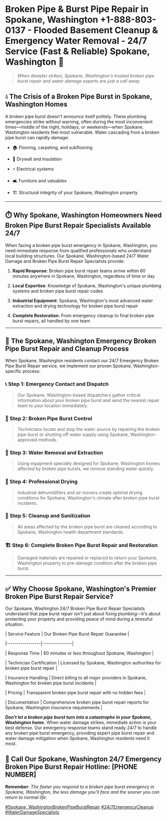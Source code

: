 # Broken Pipe & Burst Pipe Repair in Spokane, Washington +1-888-803-0137 - Flooded Basement Cleanup & Emergency Water Removal - 24/7 Service (Fast & Reliable) Spokane, Washington 🚨

> *When disaster strikes, Spokane, Washington's trusted broken pipe burst repair and water damage experts are just a call away*

## 💧 The Crisis of a Broken Pipe Burst in Spokane, Washington Homes

A broken pipe burst doesn't announce itself politely. These plumbing emergencies strike without warning, often during the most inconvenient times—middle of the night, holidays, or weekends—when Spokane, Washington residents feel most vulnerable. Water cascading from a broken pipe burst can rapidly damage:

* 🏠 Flooring, carpeting, and subflooring
* 🧱 Drywall and insulation
* ⚡ Electrical systems
* 🛋️ Furniture and valuables
* 🏗️ Structural integrity of your Spokane, Washington property

---

## ⏱️ Why Spokane, Washington Homeowners Need Broken Pipe Burst Repair Specialists Available 24/7

When facing a broken pipe burst emergency in Spokane, Washington, you need immediate response from qualified professionals who understand local building structures. Our Spokane, Washington-based 24/7 Water Damage and Broken Pipe Burst Repair Specialists provide:

1. **Rapid Response**: Broken pipe burst repair teams arrive within 60 minutes anywhere in Spokane, Washington, regardless of time or day
2. **Local Expertise**: Knowledge of Spokane, Washington's unique plumbing systems and broken pipe burst repair codes
3. **Industrial Equipment**: Spokane, Washington's most advanced water extraction and drying technology for broken pipe burst repair
4. **Complete Restoration**: From emergency cleanup to final broken pipe burst repairs, all handled by one team

---

## 🔧 The Spokane, Washington Emergency Broken Pipe Burst Repair and Cleanup Process

When Spokane, Washington residents contact our 24/7 Emergency Broken Pipe Burst Repair service, we implement our proven Spokane, Washington-specific process:

### 📞 Step 1: Emergency Contact and Dispatch
> Our Spokane, Washington-based dispatchers gather critical information about your broken pipe burst and send the nearest repair team to your location immediately.

### 🚿 Step 2: Broken Pipe Burst Control
> Technicians locate and stop the water source by repairing the broken pipe burst or shutting off water supply using Spokane, Washington-approved methods.

### 🌊 Step 3: Water Removal and Extraction
> Using equipment specially designed for Spokane, Washington homes affected by broken pipe bursts, we remove standing water quickly.

### 💨 Step 4: Professional Drying
> Industrial dehumidifiers and air movers create optimal drying conditions for Spokane, Washington's climate after broken pipe burst incidents.

### 🧼 Step 5: Cleanup and Sanitization
> All areas affected by the broken pipe burst are cleaned according to Spokane, Washington health department standards.

### 🏗️ Step 6: Complete Broken Pipe Burst Repair and Restoration
> Damaged materials are repaired or replaced to return your Spokane, Washington property to pre-damage condition after the broken pipe burst.

---

## ✅ Why Choose Spokane, Washington's Premier Broken Pipe Burst Repair Service?

Our Spokane, Washington 24/7 Broken Pipe Burst Repair Specialists understand that pipe burst repair isn't just about fixing plumbing—it's about protecting your property and providing peace of mind during a stressful situation.

| Service Feature | Our Broken Pipe Burst Repair Guarantee |
|-----------------|---------------|
| Response Time | 60 minutes or less throughout Spokane, Washington |
| Technician Certification | Licensed by Spokane, Washington authorities for broken pipe burst repair |
| Insurance Handling | Direct billing to all major providers in Spokane, Washington for broken pipe burst incidents |
| Pricing | Transparent broken pipe burst repair with no hidden fees |
| Documentation | Comprehensive broken pipe burst repair reports for Spokane, Washington insurance requirements |

***Don't let a broken pipe burst turn into a catastrophe in your Spokane, Washington home.*** When water damage strikes, immediate action is your best defense. Our emergency response teams stand ready 24/7 to handle any broken pipe burst emergency, providing expert pipe burst repair and water damage mitigation when Spokane, Washington residents need it most.

## 📱 Call Our Spokane, Washington 24/7 Emergency Broken Pipe Burst Repair Hotline: [PHONE NUMBER]

**Remember**: *The faster you respond to a broken pipe burst emergency in Spokane, Washington, the less damage you'll face and the sooner you can return to normal life.*

[#Spokane, WashingtonBrokenPipeBurstRepair](#) [#24/7EmergencyCleanup](#) [#WaterDamageSpecialists](#)